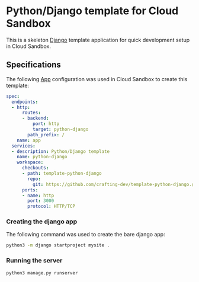 # Python/Django template for Cloud Sandbox

This is a skeleton [Django](https://www.djangoproject.com/) template application for quick development setup in Cloud Sandbox.

## Specifications

The following [App](https://crafting.readme.io/docs/app-spec) configuration was used in Cloud Sandbox to create this template:

```yaml
spec:
  endpoints:
  - http:
      routes:
      - backend:
          port: http
          target: python-django
        path_prefix: /
    name: app
  services:
  - description: Python/Django template
    name: python-django
    workspace:
      checkouts:
      - path: template-python-django
        repo:
          git: https://github.com/crafting-dev/template-python-django.git
      ports:
      - name: http
        port: 3000
        protocol: HTTP/TCP
```

### Creating the django app

The following command was used to create the bare django app:

```bash
python3 -m django startproject mysite .
```

### Running the server

```bash
python3 manage.py runserver
```